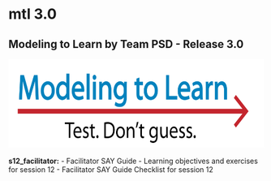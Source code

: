 # mtl 3.0

## Modeling to Learn by Team PSD - Release 3.0

<img src = "https://github.com/lzim/teampsd/blob/master/resources/logos/mtl_testdontguess_sm.png"
     height = "175" width = "650">

**s12_facilitator:**
    - Facilitator SAY Guide - Learning objectives and exercises for session 12
    - Facilitator SAY Guide Checklist for session 12
